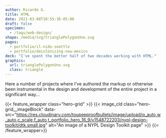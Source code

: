 ```yaml
---
author: Ricardo G.
title: HTML
date: 2021-03-08T10:55:36-05:00
draft: false
specimen:
  - /tags/web-design/
shape: /media/svg/trianglePolygonUno.svg
pages:
  - portfolio/il-nido-seattle
  - portfolio/decolonizing-new-mexico
deck: "I've spent the better half of two decades working with HTML."
graphics: 
  url: trianglePolygonUno.svg
  class: triangle
---
```


Here a number of projects where I've authored the markup or otherwise been instrumental in the design and development of the entire project in a significant way...

{{< feature_wrapper class="hero-grid" >}}
  {{< image_cld
        class="hero-grid__imageBlock" data-src="https://res.cloudinary.com/toupeeproofbullets/image/upload/q_auto,w_auto,c_scale,f_auto,t_portfolio_hero_16_9/v1548722203/nypl-design-toolkit/dtk.small.jpg"
        alt="An image of a NYPL Design Toolkit page"
      >}}
{{< /feature_wrapper>}}

